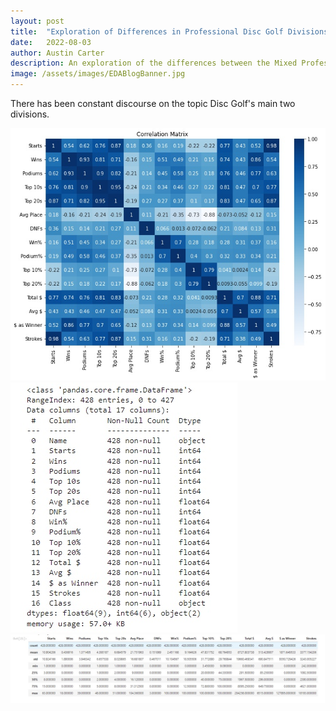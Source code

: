 ```yaml
---
layout: post
title:  "Exploration of Differences in Professional Disc Golf Divisions"
date:   2022-08-03
author: Austin Carter
description: An exploration of the differences between the Mixed Professional Open(MPO) and Female Professional Open(FPO) in the sport of Disc Golf. 
image: /assets/images/EDABlogBanner.jpg
--- 
```

  There has been constant discourse on the topic Disc Golf's main two divisions. 
  
  
  
![Test Image](https://raw.githubusercontent.com/austinC58/stat386-projects/main/assets/images/BlogCorrMatrix.jpg)
![Test Image](https://raw.githubusercontent.com/austinC58/stat386-projects/main/assets/images/info.jpg)
![Test Image](https://raw.githubusercontent.com/austinC58/stat386-projects/main/assets/images/description.jpg)
